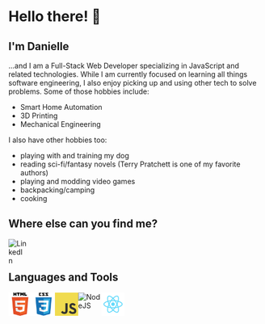 <!--
**DrAcula27/DrAcula27** is a ✨ _special_ ✨ repository because its `README.md` (this file) appears on your GitHub profile.
-->

<h1>Hello there! 👋</h1>

<h2><strong>I'm Danielle</strong></h2>

<p>...and I am a Full-Stack Web Developer specializing in JavaScript and related technologies. While I am currently focused on learning all things software engineering, I also enjoy picking up and using other tech to solve problems. Some of those hobbies include:</p>
<ul>
  <li>Smart Home Automation</li>
  <li>3D Printing</li>
  <li>Mechanical Engineering</li>
 </ul>

<p>I also have other hobbies too:</p>
<ul>
  <li>playing with and training my dog</li>
  <li>reading sci-fi/fantasy novels (Terry Pratchett is one of my favorite authors)</li>
  <li>playing and modding video games</li>
  <li>backpacking/camping</li>
  <li>cooking</li>
 </ul>

<h2>Where else can you find me?</h2>
  <div>
    <a target="_blank" rel="noopener noreferrer nofollow" href="https://www.linkedin.com/in/daniellerandrews"><img alt="LinkedIn" src="https://camo.githubusercontent.com/f887445697c5da9ff50170c2129cfa44ef2cfcfc19e153c6a689e4d3b7b5dba3/68747470733a2f2f63646e322e69636f6e66696e6465722e636f6d2f646174612f69636f6e732f736f6369616c2d6d656469612d323238352f3531322f315f4c696e6b6564696e5f756e6f6666696369616c5f636f6c6f7265645f7376672d313032342e706e67" data-canonical-src="https://cdn2.iconfinder.com/data/icons/social-media-2285/512/1_Linkedin_unofficial_colored_svg-1024.png" style="max-width: 100%;" width="36px" align="left">
    </a>
  </div>
  <br />
  <br />

<h2>Languages and Tools</h2>
<a target="_blank" rel="noopener noreferrer nofollow" href="https://raw.githubusercontent.com/github/explore/80688e429a7d4ef2fca1e82350fe8e3517d3494d/topics/html/html.png"><img alt="HTML5" src="https://raw.githubusercontent.com/github/explore/80688e429a7d4ef2fca1e82350fe8e3517d3494d/topics/html/html.png" style="max-width: 100%;" width="46px" align="left"></a>
<a target="_blank" rel="noopener noreferrer nofollow" href="https://raw.githubusercontent.com/github/explore/80688e429a7d4ef2fca1e82350fe8e3517d3494d/topics/css/css.png"><img alt="CSS3" src="https://raw.githubusercontent.com/github/explore/80688e429a7d4ef2fca1e82350fe8e3517d3494d/topics/css/css.png" style="max-width: 100%;" width="46px" align="left"></a>
<a target="_blank" rel="noopener noreferrer nofollow" href="https://raw.githubusercontent.com/github/explore/80688e429a7d4ef2fca1e82350fe8e3517d3494d/topics/javascript/javascript.png"><img alt="JavaScript" src="https://raw.githubusercontent.com/github/explore/80688e429a7d4ef2fca1e82350fe8e3517d3494d/topics/javascript/javascript.png" style="max-width: 100%;" width="46px" align="left"></a>
<a target="_blank" rel="noopener noreferrer nofollow" href="https://camo.githubusercontent.com/03899ca15bc7682cad570e2638be85926777122dce4b90151d5efc897660d5cd/68747470733a2f2f696d672e69636f6e73382e636f6d2f636f6c6f722f34382f3030303030302f6e6f64656a732e706e67"><img alt="NodeJS" src="https://camo.githubusercontent.com/03899ca15bc7682cad570e2638be85926777122dce4b90151d5efc897660d5cd/68747470733a2f2f696d672e69636f6e73382e636f6d2f636f6c6f722f34382f3030303030302f6e6f64656a732e706e67" data-canonical-src="https://img.icons8.com/color/48/000000/nodejs.png" style="max-width: 100%;" width="46px" align="left"></a>
<a target="_blank" rel="noopener noreferrer nofollow" href="https://raw.githubusercontent.com/github/explore/80688e429a7d4ef2fca1e82350fe8e3517d3494d/topics/react/react.png"><img alt="ReactJS" src="https://raw.githubusercontent.com/github/explore/80688e429a7d4ef2fca1e82350fe8e3517d3494d/topics/react/react.png" style="max-width: 100%;" width="46px" align="left"></a>

